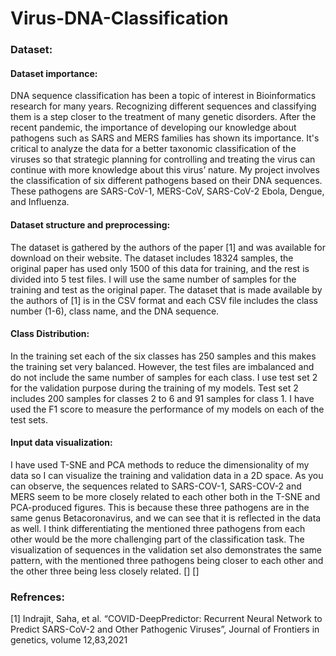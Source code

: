 # Virus-DNA-Classification

### Dataset:

#### Dataset importance: 
DNA sequence classification has been a topic of interest in Bioinformatics research for many years. Recognizing different sequences and classifying them is a step closer to the treatment of many genetic disorders. After the recent pandemic, the importance of developing our knowledge about pathogens such as SARS and MERS families has shown its importance.  It's critical to analyze the data for a better taxonomic classification of the viruses so that strategic planning for controlling and treating the virus can continue with more knowledge about this virus’ nature. My project involves the classification of six different pathogens based on their DNA sequences. These pathogens are SARS-CoV-1, MERS-CoV, SARS-CoV-2 Ebola, Dengue, and Influenza. 

#### Dataset structure and preprocessing:
The dataset is gathered by the authors of the paper [1] and was available for download on their website. The dataset includes 18324 samples, the original paper has used only 1500 of this data for training, and the rest is divided into 5 test files. I will use the same number of samples for the training and test as the original paper. The dataset that is made available by the authors of [1] is in the CSV format and each CSV file includes the class number (1-6), class name, and the DNA sequence. 

#### Class Distribution:

In the training set each of the six classes has 250 samples and this makes the training set very balanced. However, the test files are imbalanced and do not include the same number of samples for each class. I use test set 2 for the validation purpose during the training of my models. Test set 2 includes 200 samples for classes 2 to 6 and 91 samples for class 1. I have used the F1 score to measure the performance of my models on each of the test sets.

#### Input data visualization:
I have used T-SNE and PCA methods to reduce the dimensionality of my data so I can visualize the training and validation data in a 2D space. As you can observe, the sequences related to SARS-COV-1, SARS-COV-2 and MERS seem to be more closely related to each other both in the T-SNE and PCA-produced figures. This is because these three pathogens are in the same genus Betacoronavirus, and we can see that it is reflected in the data as well. I think differentiating the mentioned three pathogens from each other would be the more challenging part of the classification task.
The visualization of sequences in the validation set also demonstrates the same pattern, with the mentioned three pathogens being closer to each other and the other three being less closely related.
[]
[]

### Refrences:
[1] Indrajit, Saha, et al. “COVID-DeepPredictor: Recurrent Neural Network to Predict SARS-CoV-2 and Other Pathogenic Viruses”, Journal of Frontiers in genetics, volume 12,83,2021
